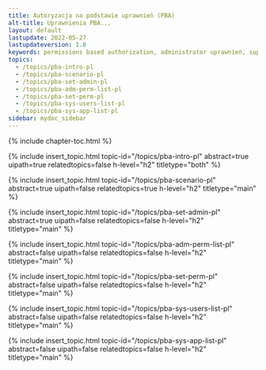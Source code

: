 ```yaml
---
title: Autoryzacja na podstawie uprawnień (PBA) 
alt-title: Uprawnienia PBA...
layout: default
lastupdate: 2022-05-27 
lastupdateversion: 1.8
keywords: permissions based authorization, administrator uprawnień, superuser
topics:
  - /topics/pba-intro-pl
  - /topics/pba-scenario-pl
  - /topics/pba-set-admin-pl
  - /topics/pba-adm-perm-list-pl
  - /topics/pba-set-perm-pl
  - /topics/pba-sys-users-list-pl
  - /topics/pba-sys-app-list-pl
sidebar: mydoc_sidebar
---
```


{% include chapter-toc.html %}

<span id="top"></span>

{% include insert_topic.html topic-id="/topics/pba-intro-pl" abstract=true uipath=true relatedtopics=false h-level="h2" titletype="both" %}

{% include insert_topic.html topic-id="/topics/pba-scenario-pl" abstract=true uipath=false relatedtopics=true h-level="h2" titletype="main" %}

{% include insert_topic.html topic-id="/topics/pba-set-admin-pl" abstract=true uipath=false relatedtopics=false h-level="h2" titletype="main" %}

{% include insert_topic.html topic-id="/topics/pba-adm-perm-list-pl" abstract=false uipath=false relatedtopics=false h-level="h2" titletype="main" %}

{% include insert_topic.html topic-id="/topics/pba-set-perm-pl" abstract=false uipath=false relatedtopics=false h-level="h2" titletype="main" %}

{% include insert_topic.html topic-id="/topics/pba-sys-users-list-pl" abstract=false uipath=false relatedtopics=false h-level="h2" titletype="main" %}

{% include insert_topic.html topic-id="/topics/pba-sys-app-list-pl" abstract=false uipath=false relatedtopics=false h-level="h2" titletype="main" %}


